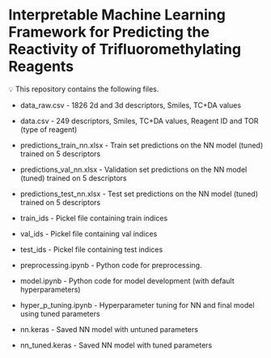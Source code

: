 # Interpretable Machine Learning Framework for Predicting the Reactivity of Trifluoromethylating Reagents

💡 This repository contains the following files.

 - data_raw.csv - 1826 2d and 3d descriptors, Smiles, TC+DA values

 - data.csv - 249 descriptors, Smiles, TC+DA values, Reagent ID and TOR (type of reagent)

 - predictions_train_nn.xlsx - Train set predictions on the NN model (tuned) trained on 5 descriptors

 - predictions_val_nn.xlsx - Validation set predictions on the NN model (tuned) trained on 5 descriptors

 - predictions_test_nn.xlsx - Test set predictions on the NN model (tuned) trained on 5 descriptors

 - train_ids - Pickel file containing train indices

 - val_ids - Pickel file containing val indices

 - test_ids - Pickel file containing test indices

 - preprocessing.ipynb - Python code for preprocessing.

 - model.ipynb - Python code for model development (with default hyperparameters)

 - hyper_p_tuning.ipynb - Hyperparameter tuning for NN and final model using tuned parameters

 - nn.keras - Saved NN model with untuned parameters

 - nn_tuned.keras - Saved NN model with tuned parameters






